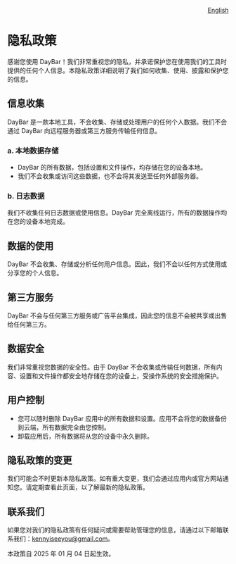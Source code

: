 <p align="right">
  <a href="./privacy-policy.md">English</a>
</p>
<!--rehype:style=float: right; bottom: -36px; position: relative;-->

隐私政策
===

感谢您使用 DayBar！我们非常重视您的隐私，并承诺保护您在使用我们的工具时提供的任何个人信息。本隐私政策详细说明了我们如何收集、使用、披露和保护您的信息。

## 信息收集

DayBar 是一款本地工具，不会收集、存储或处理用户的任何个人数据。我们不会通过 DayBar 向远程服务器或第三方服务传输任何信息。

### a. **本地数据存储**

- DayBar 的所有数据，包括设置和文件操作，均存储在您的设备本地。
- 我们不会收集或访问这些数据，也不会将其发送至任何外部服务器。

### b. **日志数据**

我们不收集任何日志数据或使用信息。DayBar 完全离线运行，所有的数据操作均在您的设备本地完成。

## 数据的使用

DayBar 不会收集、存储或分析任何用户信息。因此，我们不会以任何方式使用或分享您的个人信息。

## 第三方服务

DayBar 不会与任何第三方服务或广告平台集成，因此您的信息不会被共享或出售给任何第三方。

## 数据安全

我们非常重视您数据的安全性。由于 DayBar 不会收集或传输任何数据，所有内容、设置和文件操作都安全地存储在您的设备上，受操作系统的安全措施保护。

## 用户控制

- 您可以随时删除 DayBar 应用中的所有数据和设置。应用不会将您的数据备份到云端，所有数据完全由您控制。
- 卸载应用后，所有数据将从您的设备中永久删除。

## 隐私政策的变更

我们可能会不时更新本隐私政策。如有重大变更，我们会通过应用内或官方网站通知您。请定期查看此页面，以了解最新的隐私政策。

## 联系我们

如果您对我们的隐私政策有任何疑问或需要帮助管理您的信息，请通过以下邮箱联系我们：[kennyiseeyou@gmail.com](mailto:kennyiseeyou@gmail.com)。

本政策自 2025 年 01 月 04 日起生效。